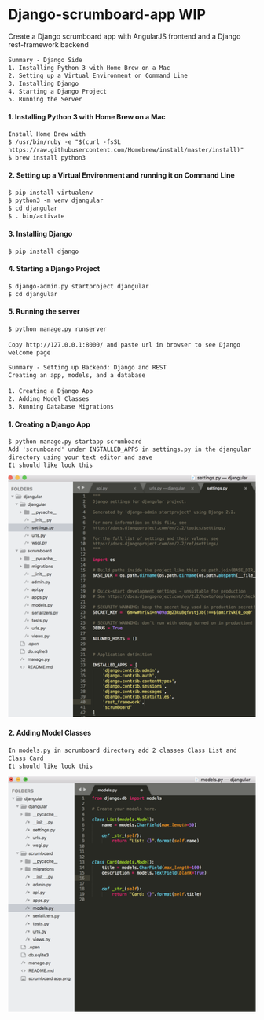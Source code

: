 # Django-scrumboard-app WIP

Create a Django scrumboard app with AngularJS frontend and a Django rest-framework backend


```
Summary - Django Side
1. Installing Python 3 with Home Brew on a Mac
2. Setting up a Virtual Environment on Command Line 
3. Installing Django
4. Starting a Django Project
5. Running the Server
```

#### 1. Installing Python 3 with Home Brew on a Mac

```
Install Home Brew with 
$ /usr/bin/ruby -e "$(curl -fsSL https://raw.githubusercontent.com/Homebrew/install/master/install)"
$ brew install python3
```

#### 2. Setting up a Virtual Environment and running it on Command Line  
```
$ pip install virtualenv
$ python3 -m venv djangular
$ cd djangular
$ . bin/activate
```


#### 3. Installing Django 
```
$ pip install django

```


#### 4. Starting a Django Project
```
$ django-admin.py startproject djangular
$ cd djangular

```

#### 5. Running the server
```
$ python manage.py runserver

Copy http://127.0.0.1:8000/ and paste url in browser to see Django welcome page

```


```
Summary - Setting up Backend: Django and REST 
Creating an app, models, and a database

1. Creating a Django App
2. Adding Model Classes 
3. Running Database Migrations

```

#### 1. Creating a Django App 
```
$ python manage.py startapp scrumboard
Add 'scrumboard' under INSTALLED_APPS in settings.py in the djangular directory using your text editor and save 
It should like look this 
```
![alt text](https://github.com/GraceDurham/Django-scrumboard-app/blob/master/scrumboard%20app.png)

#### 2. Adding Model Classes 
```
In models.py in scrumboard directory add 2 classes Class List and Class Card
It should like look this 
```

![alt text](https://github.com/GraceDurham/Django-scrumboard-app/blob/master/models.png)





